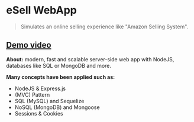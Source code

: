# eSell WebApp
> Simulates an online selling experience like "Amazon Selling System".
## [Demo video](https://drive.google.com/file/d/1D2bg4lGSTqnoZpexSOwe5prsX72hkDhD/view?usp=sharing)

**About:**
modern, fast and scalable server-side web app with NodeJS, databases like SQL or MongoDB and more.

**Many concepts have been applied such as:**
- NodeJS & Express.js
- (MVC) Pattern
- SQL (MySQL) and Sequelize
- NoSQL (MongoDB) and Mongoose
- Sessions & Cookies



